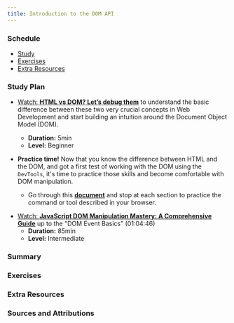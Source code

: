 ```yaml
---
title: Introduction to the DOM API
---
```


### Schedule

  - [Study](#study-plan)
  - [Exercises](#exercises)
  - [Extra Resources](#extra-resources)

### Study Plan

  - [Watch: **HTML vs DOM? Let’s debug them**](https://www.youtube.com/watch?v=J-02VNxE7lE) to understand the basic difference between these two very crucial concepts in Web Development and start building an intuition around the Document Object Model (DOM).
    - **Duration:** 5min
    - **Level:** Beginner

  - **Practice time!** Now that you know the difference between HTML and the DOM, and got a first test of working with the DOM using the `DevTools`, it's time to practice those skills and become comfortable with DOM manipulation.
    - Go through this [**document**](https://developer.chrome.com/docs/devtools/dom/) and stop at each section to practice the command or tool described in your browser.
  
  <!-- TODO: Integrate into the curriculum (as a Module?): https://github.com/GoogleChrome/developer.chrome.com/blob/main/site/en/docs/devtools/dom/index.md -->

  <!-- TODO: Review + Add Practice -->
  - [Watch: **JavaScript DOM Manipulation Mastery: A Comprehensive Guide**](https://www.youtube.com/watch?v=BGkc6dKUZ84) up to the "DOM Event Basics" (01:04:46)
    - **Duration:** 85min
    - **Level:** Intermediate

### Summary

### Exercises

### Extra Resources

### Sources and Attributions
